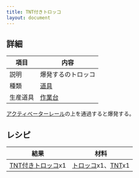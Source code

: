 ```yaml
---
title: TNT付きトロッコ
layout: document
---
```

## 詳細

|項目|内容|
|---|---|
|説明|爆発するのトロッコ|
|種類|[道具](道具)|
|生産道具|[作業台](作業台)|


[アクティベーターレール](アクティベーターレール)の上を通過すると爆発する。

## レシピ

|結果|材料|
|---|---|
|[TNT付きトロッコ](TNT付きトロッコ)x1|[トロッコ](トロッコ)x1、[TNT](TNT)x1|
